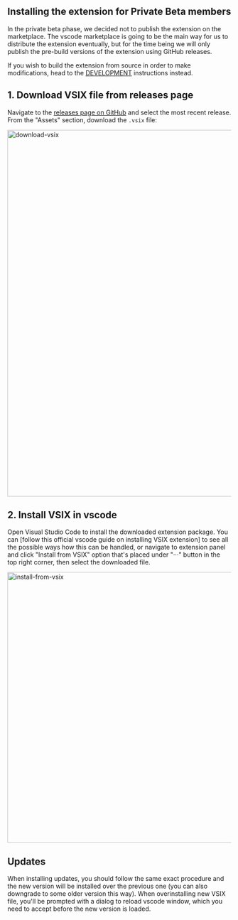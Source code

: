 ## Installing the extension for Private Beta members

In the private beta phase, we decided not to publish the extension on the marketplace.
The vscode marketplace is going to be the main way for us to distribute the extension eventually, but for the time being we will only publish the pre-build versions of the extension using GitHub releases.

If you wish to build the extension from source in order to make modifications, head to the [DEVELOPMENT](DEVELOPMENT.md) instructions instead.

## 1. Download VSIX file from releases page

Navigate to the [releases page on GitHub](https://github.com/software-mansion-labs/react-native-ide/releases) and select the most recent release.
From the "Assets" section, download the `.vsix` file:

<img width="825" alt="download-vsix" src="https://github.com/software-mansion-labs/react-native-ide/assets/726445/05f41079-9d1d-430b-a178-5c0661890687">

## 2. Install VSIX in vscode

Open Visual Studio Code to install the downloaded extension package.
You can [follow this official vscode guide on installing VSIX extension] to see all the possible ways how this can be handled, or navigate to extension panel and click "Install from VSIX" option that's placed under "···" button in the top right corner, then select the downloaded file.

<img width="609" alt="install-from-vsix" src="https://github.com/software-mansion-labs/react-native-ide/assets/726445/1d648637-e87a-4387-ba64-8fe7ab5b6148">

## Updates

When installing updates, you should follow the same exact procedure and the new version will be installed over the previous one (you can also downgrade to some older version this way).
When overinstalling new VSIX file, you'll be prompted with a dialog to reload vscode window, which you need to accept before the new version is loaded.
